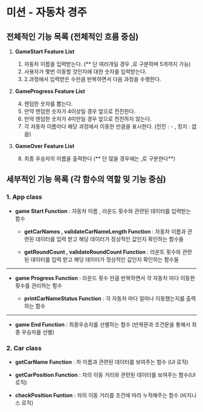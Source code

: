 # 미션 - 자동차 경주

## 전체적인 기능 목록 (전체적인 흐름 중심)

1. **GameStart Feature List**

   1. 자동차 이름을 입력받는다. (\*\* 단 여러개일 경우 ,로 구분하며 5개까지 가능)
   2. 사용자가 몇번 이동할 것인지에 대한 숫자를 입력받는다.
   3. 2.과정에서 입력받은 수만큼 반복하면서 다음 과정을 수행한다.

2. **GameProgress Feature List**

   4. 렌덤한 숫자를 뽑는다.
   5. 만약 렌덤한 숫자가 4이상일 경우 앞으로 전진한다.
   6. 만약 렌덤한 숫자가 4미만일 경우 앞으로 전진하지 않는다.
   7. 각 자동차 이름마다 해당 과정에서 이동한 만큼을 표시한다. (전진 : - , 정지 : 없음)

3. **GameOver Feature List**

   8. 최종 우승자의 이름을 출력한다 (** 단 많을 경우에는 ,로 구분한다**)

## 세부적인 기능 목록 (각 함수의 역할 밎 기능 중심)

### 1. App class

- **game Start Function**
  : 자동차 이름 , 라운드 횟수와 관련된 데이터를 입력받는 함수

  - **getCarNames , validateCarNameLength Function**
    : 자동차 이름과 관련된 데이터를 입력 받고 해당 데이터가 정상적인 값인지 확인하는 함수들

  - **getRoundCount , validateRoundCount Function**
    : 라운트 횟수와 관련된 데이터를 입력 받고 해당 데이터가
    정상적인 값인지 확인하는 함수들

---

- **game Progress Function**
  : 라운드 횟수 만큼 반복하면서 각 자동차 마다 이동한 횟수를 관리하는 함수

  - **printCarNameStatus Function**
    : 각 자동차 마다 얼마나 이동했는지를 출력하는 함수

---

- **game End Function**
  : 최종우승자를 선별하는 함수 (반복문과 조건문을 통해서 최종 우승자를 선별)

### 2. Car class

- **getCarName Function**
  : 차 이름과 관련된 데이터를 보여주는 함수 (UI 로직)

- **getCarPosition Function**
  : 차의 이동 거리와 관련된 데이터를 보여주는 함수(UI 로직)

- **checkPosition Funtion**
  : 차의 이동 거리를 조건에 따라 누적해주는 함수 (비지니스 로직)
